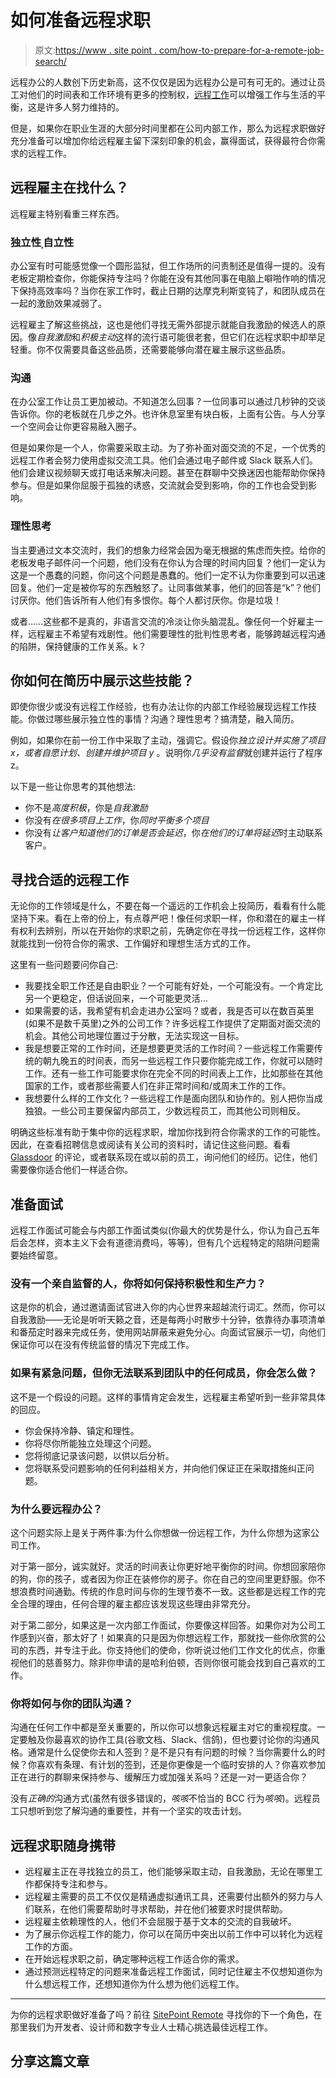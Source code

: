 # 如何准备远程求职

> 原文:[https://www . site point . com/how-to-prepare-for-a-remote-job-search/](https://www.sitepoint.com/how-to-prepare-for-a-remote-job-search/)

远程办公的人数创下历史新高，这不仅仅是因为远程办公是可有可无的。通过让员工对他们的时间表和工作环境有更多的控制权，[远程工作](https://www.sitepoint.com/jobs/)可以增强工作与生活的平衡，这是许多人努力维持的。

但是，如果你在职业生涯的大部分时间里都在公司内部工作，那么为远程求职做好充分准备可以增加你给远程雇主留下深刻印象的机会，赢得面试，获得最符合你需求的远程工作。

## 远程雇主在找什么？

远程雇主特别看重三样东西。

### 独立性ˌ自立性

办公室有时可能感觉像一个圆形监狱，但工作场所的问责制还是值得一提的。没有老板定期检查你，你能保持专注吗？你能在没有其他同事在电脑上噼啪作响的情况下保持高效率吗？当你在家工作时，截止日期的达摩克利斯变钝了，和团队成员在一起的激励效果减弱了。

远程雇主了解这些挑战，这也是他们寻找无需外部提示就能自我激励的候选人的原因。像*自我激励*和*积极主动*这样的流行语可能很老套，但它们在远程求职中却举足轻重。你不仅需要具备这些品质，还需要能够向潜在雇主展示这些品质。

### 沟通

在办公室工作让员工更加被动。不知道怎么回事？一位同事可以通过几秒钟的交谈告诉你。你的老板就在几步之外。也许休息室里有块白板，上面有公告。与人分享一个空间会让你更容易融入圈子。

但是如果你是一个人，你需要采取主动。为了弥补面对面交流的不足，一个优秀的远程工作者会努力使用虚拟交流工具。他们会通过电子邮件或 Slack 联系人们。他们会建议视频聊天或打电话来解决问题。甚至在群聊中交换迷因也能帮助你保持参与。但是如果你屈服于孤独的诱惑，交流就会受到影响，你的工作也会受到影响。

### 理性思考

当主要通过文本交流时，我们的想象力经常会因为毫无根据的焦虑而失控。给你的老板发电子邮件问一个问题，他们没有在你认为合理的时间内回复？他们一定认为这是一个愚蠢的问题，你问这个问题是愚蠢的。他们一定不认为你重要到可以迅速回复。他们一定是被你写的东西触怒了。让同事做某事，他们的回答是“k”？他们讨厌你。他们告诉所有人他们有多恨你。每个人都讨厌你。你是垃圾！

或者……这些都不是真的，非语言交流的冷淡让你头脑混乱。像任何一个好雇主一样，远程雇主不希望有戏剧性。他们需要理性的批判性思考者，能够跨越远程沟通的陷阱，保持健康的工作关系。k？

## 你如何在简历中展示这些技能？

即使你很少或没有远程工作经验，也有办法让你的内部工作经验展现远程工作技能。你做过哪些展示独立性的事情？沟通？理性思考？搞清楚，融入简历。

例如，如果你在前一份工作中采取了主动，强调它。假设你*独立设计并实施了项目 x，或者自愿计划、创建并维护项目 y* 。说明你*几乎没有监督*就创建并运行了程序 z。

以下是一些让你思考的其他想法:

*   你不是*高度积极*，你是*自我激励*
*   你没有*在很多项目上工作*，你*同时平衡多个项目*
*   你没有*让客户知道他们的订单是否会延迟*，你*在他们的订单将延迟*时主动联系客户。

## 寻找合适的远程工作

无论你的工作领域是什么，不要在每一个遥远的工作机会上投简历，看看有什么能坚持下来。看在上帝的份上，有点尊严吧！像任何求职一样，你和潜在的雇主一样有权利去辨别，所以在开始你的求职之前，先确定你在寻找一份远程工作，这样你就能找到一份符合你的需求、工作偏好和理想生活方式的工作。

这里有一些问题要问你自己:

*   我要找全职工作还是自由职业？一个可能有好处，一个可能没有。一个肯定比另一个更稳定，但话说回来，一个可能更灵活…
*   如果需要的话，我希望有机会走进办公室吗？或者，我是否可以在数百英里(如果不是数千英里)之外的公司工作？许多远程工作提供了定期面对面交流的机会。其他公司地理位置过于分散，无法实现这一目标。
*   我是想要正常的工作时间，还是想要更灵活的工作时间？一些远程工作需要传统的朝九晚五的时间表，而另一些远程工作只要你能完成工作，你就可以随时工作。还有一些工作可能要求你在完全不同的时间表上工作，比如那些在其他国家的工作，或者那些需要人们在非正常时间和/或周末工作的工作。
*   我想要什么样的工作文化？一些远程工作是面向团队和协作的。别人把你当成独狼。一些公司主要保留内部员工，少数远程员工，而其他公司则相反。

明确这些标准有助于集中你的远程求职，增加你找到符合你需求的工作的可能性。因此，在查看招聘信息或阅读有关公司的资料时，请记住这些问题。看看 [Glassdoor](https://www.glassdoor.com/index.htm) 的评论，或者联系现在或以前的员工，询问他们的经历。记住，他们需要像你适合他们一样适合你。

## 准备面试

远程工作面试可能会与内部工作面试类似(你最大的优势是什么，你认为自己五年后会怎样，资本主义下会有道德消费吗，等等)，但有几个远程特定的陷阱问题需要始终留意。

### 没有一个亲自监督的人，你将如何保持积极性和生产力？

这是你的机会，通过邀请面试官进入你的内心世界来超越流行词汇。然而，你可以自我激励——无论是听听天籁之音，还是每两小时散步十分钟，依靠待办事项清单和番茄定时器来完成任务，使用网站屏蔽来避免分心。向面试官展示一切，向他们保证你可以在没有传统监督的情况下完成工作。

### 如果有紧急问题，但你无法联系到团队中的任何成员，你会怎么做？

这不是一个假设的问题。这样的事情肯定会发生，远程雇主希望听到一些非常具体的回应。

*   你会保持冷静、镇定和理性。
*   你将尽你所能独立处理这个问题。
*   您将彻底记录该问题，以供以后分析。
*   您将联系受问题影响的任何利益相关方，并向他们保证正在采取措施纠正问题。

### 为什么要远程办公？

这个问题实际上是关于两件事:为什么你想做一份远程工作，为什么你想为这家公司工作。

对于第一部分，诚实就好。灵活的时间表让你更好地平衡你的时间。你想回家陪你的狗，你的孩子，或者因为你正在装修你的房子。你在自己的空间里更舒服。你不想浪费时间通勤。传统的作息时间与你的生理节奏不一致。这些都是远程工作的完全合理的理由，任何合理的雇主都应该发现这些理由非常充分。

对于第二部分，如果这是一次内部工作面试，你要像这样回答。如果你对为公司工作感到兴奋，那太好了！如果真的只是因为你想远程工作，那就找一些你欣赏的公司的东西，并专注于此。你支持他们的使命，你听说过他们工作文化的优点，你重视他们的慈善努力。除非你申请的是哈利伯顿，否则你很可能会找到自己喜欢的工作。

### 你将如何与你的团队沟通？

沟通在任何工作中都是至关重要的，所以你可以想象远程雇主对它的重视程度。一定要触及你最喜欢的协作工具(谷歌文档、Slack、信鸽)，但也要讨论你的沟通风格。通常是什么促使你去和人签到？是不是只有有问题的时候？当你需要什么的时候？你喜欢有条理、有计划的签到，还是你更像是一个临时安排的人？你喜欢参加正在进行的群聊来保持参与、缓解压力或加强关系吗？还是一对一更适合你？

没有*正确的*沟通方式(虽然有很多错误的，*咳咳*不恰当的 BCC 行为*咳咳*)。远程员工只想听到您了解沟通的重要性，并有一个坚实的攻击计划。

## 远程求职随身携带

*   远程雇主正在寻找独立的员工，他们能够采取主动，自我激励，无论在哪里工作都保持专注和参与。
*   远程雇主需要的员工不仅仅是精通虚拟通讯工具，还需要付出额外的努力与人们联系，在他们需要帮助时寻求帮助，并在他们被要求时提供帮助。
*   远程雇主依赖理性的人，他们不会屈服于基于文本的交流的自我破坏。
*   为了展示你远程工作的能力，你可以在简历中突出以前工作中可以转化为远程工作的方面。
*   在开始远程求职之前，确定哪种远程工作适合你的需求。
*   通过预测远程特定的问题来准备远程工作面试，同时记住雇主不仅想知道你为什么想远程工作，还想知道你为什么想为他们远程工作。

* * *

为你的远程求职做好准备了吗？前往 [SitePoint Remote](https://www.sitepoint.com/jobs/) 寻找你的下一个角色，在那里我们为开发者、设计师和数字专业人士精心挑选最佳远程工作。

## 分享这篇文章